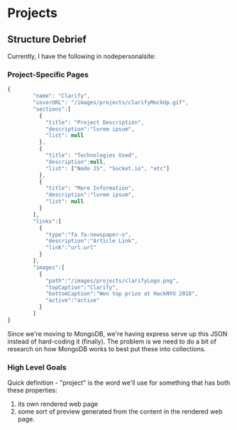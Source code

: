 # Projects

## Structure Debrief

Currently, I have the following in nodepersonalsite:

### Project-Specific Pages

```javascript
{
        "name": "Clarify",
        "coverURL": "/images/projects/clarifyMockUp.gif",
        "sections":[
          {
            "title": "Project Description",
            "description":"lorem ipsum",
            "list": null
          },
          {
            "title": "Technologies Used",
            "description":null,
            "list": ["Node JS", "Socket.io", "etc"]
          },
          {
            "title": "More Information",
            "description":"lorem ipsum",
            "list": null
          }
        ],
        "links":[
          {
            "type":"fa fa-newspaper-o",
            "description":"Article Link",
            "link":"url.url"
          }
        ],
        "images":[
          {
            "path":"/images/projects/clarifyLogo.png",
            "topCaption":"Clarify",
            "bottomCaption":"Won top prize at HackNYU 2018",
            "active":"active"
          }
        ]
}
```

Since we're moving to MongoDB, we're having express serve up this JSON instead of hard-coding it (finally). The problem is we need to do a bit of research on how MongoDB works to best put these into collections.

### High Level Goals

Quick definition - "project" is the word we'll use for something that has both these properties:

1. its own rendered web page
2. some sort of preview generated from the content in the rendered web page.

